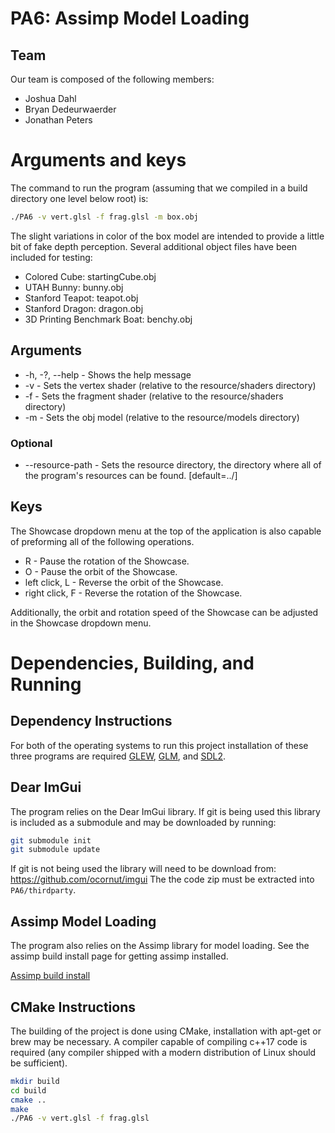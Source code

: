 # PA6: Assimp Model Loading

## Team

Our team is composed of the following members:  
- Joshua Dahl  
- Bryan Dedeurwaerder
- Jonathan Peters

# Arguments and keys

The command to run the program (assuming that we compiled in a build directory one level below root) is:
```bash
./PA6 -v vert.glsl -f frag.glsl -m box.obj
```

The slight variations in color of the box model are intended to provide a little bit of fake depth perception.
Several additional object files have been included for testing:
* Colored Cube: startingCube.obj
* UTAH Bunny: bunny.obj
* Stanford Teapot: teapot.obj
* Stanford Dragon: dragon.obj
* 3D Printing Benchmark Boat: benchy.obj

## Arguments
* -h, -?, --help - Shows the help message
* -v <file> - Sets the vertex shader (relative to the resource/shaders directory)
* -f <file> - Sets the fragment shader (relative to the resource/shaders directory)
* -m <file> - Sets the obj model (relative to the resource/models directory)
### Optional
* --resource-path <path> - Sets the resource directory, the directory where all of the program's resources can be found. [default=../]


## Keys
The Showcase dropdown menu at the top of the application is also capable of preforming all of the following operations.  

* R - Pause the rotation of the Showcase.
* O - Pause the orbit of the Showcase.
* left click, L - Reverse the orbit of the Showcase.
* right click, F - Reverse the rotation of the Showcase.

Additionally, the orbit and rotation speed of the Showcase can be adjusted in the Showcase dropdown menu.


# Dependencies, Building, and Running

## Dependency Instructions
For both of the operating systems to run this project installation of these three programs are required [GLEW](http://glew.sourceforge.net/), [GLM](http://glm.g-truc.net/0.9.7/index.html), and [SDL2](https://wiki.libsdl.org/Tutorials).

## Dear ImGui
The program relies on the Dear ImGui library. If git is being used this library is included as a submodule and may be downloaded by running:
```bash
git submodule init
git submodule update
```

If git is not being used the library will need to be download from: https://github.com/ocornut/imgui
The the code zip must be extracted into `PA6/thirdparty`.

## Assimp Model Loading

The program also relies on the Assimp library for model loading. See the assimp build install page for getting assimp installed.

[Assimp build install](https://github.com/assimp/assimp/blob/master/Build.md)

## CMake Instructions
The building of the project is done using CMake, installation with apt-get or brew may be necessary. A compiler capable of compiling c++17 code is required (any compiler shipped with a modern distribution of Linux should be sufficient).

```bash
mkdir build
cd build
cmake ..
make
./PA6 -v vert.glsl -f frag.glsl  
```
